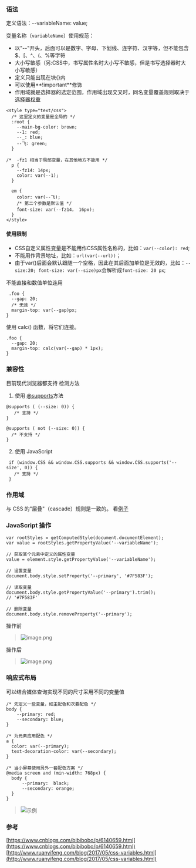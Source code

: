### 语法

定义语法：--variableName: value;

变量名称（`variableName`）使用规范：

*   以"--"开头，后面可以是数字、字母、下划线、连字符、汉字等，但不能包含$、[、^、(、%等字符
*   大小写敏感（另:CSS中，书写属性名时大小写不敏感，但是书写选择器时大小写敏感）
*   定义只能出现在块{}内
*   可以使用**!important**修饰
*   作用域就是选择器的选定范围，作用域出现交叉时，同名变量覆盖规则取决于[选择器权重](https://www.w3.org/TR/CSS2/cascade.html#important-rules)

```
<style type="text/css">
  /* 这里定义的变量是全局的 */
  :root {
    --main-bg-color: brown;
    --1: red;
    --_: blue;
    --飞: green;
  }

/*  -fz1 相当于局部变量，在其他地方不能用 */
  p {
    --fz14: 14px;
    color: var(--1);
  }

  em {
    color: var(--飞);
    /* 第二个参数是默认值 */
    font-size: var(--fz14， 16px);
  }
</style>
```

#### 使用限制
*   CSS自定义属性变量是不能用作CSS属性名称的，比如：`var(--color): red`;
*   不能用作背景地址，比如：`url(var(--url))`；
*   由于var()后面会默认跟随一个空格，因此在其后面加单位是无效的，比如：`--size:20; font-size: var(--size)px`会解析成`font-size: 20 px`;

不能直接和数值单位连用
```
 .foo {
  --gap: 20;
  /* 无效 */
  margin-top: var(--gap)px;
}
```

使用 calc() 函数，将它们连接。
```
.foo {
  --gap: 20;
  margin-top: calc(var(--gap) * 1px);
}
```

### 兼容性
目前现代浏览器都支持
检测方法
1. 使用 [@supports](https://docs.webplatform.org/wiki/css/atrules/@supports)方法
```
@supports ( (--size: 0)) { 
   /* 支持 */
}
 
@supports ( not (--size: 0)) {
  /* 不支持 */
} 
```
2. 使用 JavaScript
```
 if (window.CSS && window.CSS.supports && window.CSS.supports('--size', 0)) {
   /* 支持 */
 }
```

### 作用域
与 CSS 的"层叠"（cascade）规则是一致的。
看[例子](https://codepen.io/mafeifan/pen/pXeXra)

### JavaScript 操作
```
var rootStyles = getComputedStyle(document.documentElement);
var value = rootStyles.getPropertyValue('--variableName');

// 获取某个元素中定义的属性变量 
value = element.style.getPropertyValue('--variableName');

// 设置变量
document.body.style.setProperty('--primary', '#7F583F');

// 读取变量
document.body.style.getPropertyValue('--primary').trim();
// '#7F583F'

// 删除变量
document.body.style.removeProperty('--primary');
```

操作前
> ![image.png](https://upload-images.jianshu.io/upload_images/71414-68d6ac8771aecf06.png?imageMogr2/auto-orient/strip%7CimageView2/2/w/1240)

操作后
> ![image.png](https://upload-images.jianshu.io/upload_images/71414-67ec33b8b16308eb.png?imageMogr2/auto-orient/strip%7CimageView2/2/w/1240)

### 响应式布局
可以结合媒体查询实现不同的尺寸采用不同的变量值
```
/* 先定义一些变量，如主配色和次要配色 */
body {
    --primary: red;
    --secondary: blue;
}

/* 为元素应用配色 */
a {
  color: var(--primary);
  text-decoration-color: var(--secondary);
}

/* 当小屏幕使用另外一套配色方案 */
@media screen and (min-width: 768px) {
  body {
      --primary:  black;
      --secondary: orange;
  }
}
```

> ![示例](https://upload-images.jianshu.io/upload_images/71414-a69dcd4f77849b46.gif?imageMogr2/auto-orient/strip)

### 参考
[https://www.cnblogs.com/bibibobo/p/6140659.html](https://www.cnblogs.com/bibibobo/p/6140659.html)
[http://www.ruanyifeng.com/blog/2017/05/css-variables.html](http://www.ruanyifeng.com/blog/2017/05/css-variables.html)

